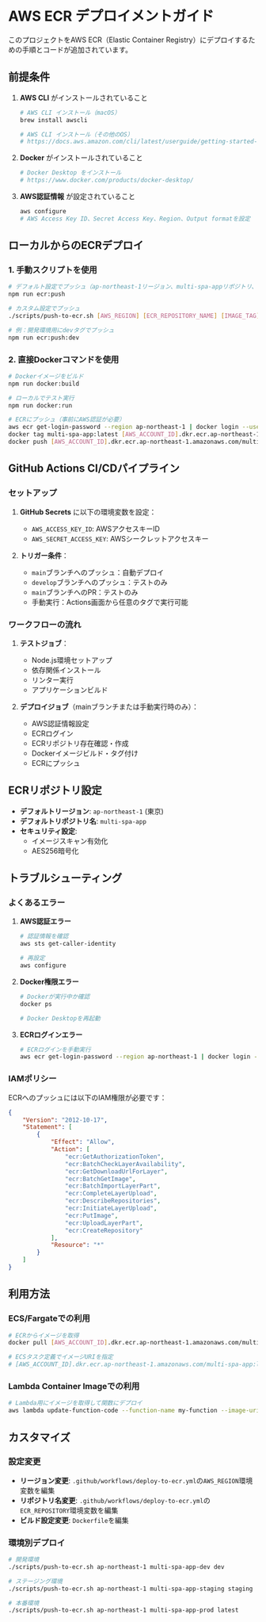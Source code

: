 # AWS ECR デプロイメントガイド

このプロジェクトをAWS ECR（Elastic Container Registry）にデプロイするための手順とコードが追加されています。

## 前提条件

1. **AWS CLI** がインストールされていること
   ```bash
   # AWS CLI インストール（macOS）
   brew install awscli
   
   # AWS CLI インストール（その他のOS）
   # https://docs.aws.amazon.com/cli/latest/userguide/getting-started-install.html
   ```

2. **Docker** がインストールされていること
   ```bash
   # Docker Desktop をインストール
   # https://www.docker.com/products/docker-desktop/
   ```

3. **AWS認証情報** が設定されていること
   ```bash
   aws configure
   # AWS Access Key ID、Secret Access Key、Region、Output formatを設定
   ```

## ローカルからのECRデプロイ

### 1. 手動スクリプトを使用

```bash
# デフォルト設定でプッシュ（ap-northeast-1リージョン、multi-spa-appリポジトリ、latestタグ）
npm run ecr:push

# カスタム設定でプッシュ
./scripts/push-to-ecr.sh [AWS_REGION] [ECR_REPOSITORY_NAME] [IMAGE_TAG]

# 例：開発環境用にdevタグでプッシュ
npm run ecr:push:dev
```

### 2. 直接Dockerコマンドを使用

```bash
# Dockerイメージをビルド
npm run docker:build

# ローカルでテスト実行
npm run docker:run

# ECRにプッシュ（事前にAWS認証が必要）
aws ecr get-login-password --region ap-northeast-1 | docker login --username AWS --password-stdin [AWS_ACCOUNT_ID].dkr.ecr.ap-northeast-1.amazonaws.com
docker tag multi-spa-app:latest [AWS_ACCOUNT_ID].dkr.ecr.ap-northeast-1.amazonaws.com/multi-spa-app:latest
docker push [AWS_ACCOUNT_ID].dkr.ecr.ap-northeast-1.amazonaws.com/multi-spa-app:latest
```

## GitHub Actions CI/CDパイプライン

### セットアップ

1. **GitHub Secrets** に以下の環境変数を設定：
   - `AWS_ACCESS_KEY_ID`: AWSアクセスキーID
   - `AWS_SECRET_ACCESS_KEY`: AWSシークレットアクセスキー

2. **トリガー条件**：
   - `main`ブランチへのプッシュ：自動デプロイ
   - `develop`ブランチへのプッシュ：テストのみ
   - `main`ブランチへのPR：テストのみ
   - 手動実行：Actions画面から任意のタグで実行可能

### ワークフローの流れ

1. **テストジョブ**：
   - Node.js環境セットアップ
   - 依存関係インストール
   - リンター実行
   - アプリケーションビルド

2. **デプロイジョブ**（mainブランチまたは手動実行時のみ）：
   - AWS認証情報設定
   - ECRログイン
   - ECRリポジトリ存在確認・作成
   - Dockerイメージビルド・タグ付け
   - ECRにプッシュ

## ECRリポジトリ設定

- **デフォルトリージョン**: `ap-northeast-1` (東京)
- **デフォルトリポジトリ名**: `multi-spa-app`
- **セキュリティ設定**:
  - イメージスキャン有効化
  - AES256暗号化

## トラブルシューティング

### よくあるエラー

1. **AWS認証エラー**
   ```bash
   # 認証情報を確認
   aws sts get-caller-identity
   
   # 再設定
   aws configure
   ```

2. **Docker権限エラー**
   ```bash
   # Dockerが実行中か確認
   docker ps
   
   # Docker Desktopを再起動
   ```

3. **ECRログインエラー**
   ```bash
   # ECRログインを手動実行
   aws ecr get-login-password --region ap-northeast-1 | docker login --username AWS --password-stdin [AWS_ACCOUNT_ID].dkr.ecr.ap-northeast-1.amazonaws.com
   ```

### IAMポリシー

ECRへのプッシュには以下のIAM権限が必要です：

```json
{
    "Version": "2012-10-17",
    "Statement": [
        {
            "Effect": "Allow",
            "Action": [
                "ecr:GetAuthorizationToken",
                "ecr:BatchCheckLayerAvailability",
                "ecr:GetDownloadUrlForLayer",
                "ecr:BatchGetImage",
                "ecr:BatchImportLayerPart",
                "ecr:CompleteLayerUpload",
                "ecr:DescribeRepositories",
                "ecr:InitiateLayerUpload",
                "ecr:PutImage",
                "ecr:UploadLayerPart",
                "ecr:CreateRepository"
            ],
            "Resource": "*"
        }
    ]
}
```

## 利用方法

### ECS/Fargateでの利用

```bash
# ECRからイメージを取得
docker pull [AWS_ACCOUNT_ID].dkr.ecr.ap-northeast-1.amazonaws.com/multi-spa-app:latest

# ECSタスク定義でイメージURIを指定
# [AWS_ACCOUNT_ID].dkr.ecr.ap-northeast-1.amazonaws.com/multi-spa-app:latest
```

### Lambda Container Imageでの利用

```bash
# Lambda用にイメージを取得して関数にデプロイ
aws lambda update-function-code --function-name my-function --image-uri [AWS_ACCOUNT_ID].dkr.ecr.ap-northeast-1.amazonaws.com/multi-spa-app:latest
```

## カスタマイズ

### 設定変更

- **リージョン変更**: `.github/workflows/deploy-to-ecr.yml`の`AWS_REGION`環境変数を編集
- **リポジトリ名変更**: `.github/workflows/deploy-to-ecr.yml`の`ECR_REPOSITORY`環境変数を編集
- **ビルド設定変更**: `Dockerfile`を編集

### 環境別デプロイ

```bash
# 開発環境
./scripts/push-to-ecr.sh ap-northeast-1 multi-spa-app-dev dev

# ステージング環境
./scripts/push-to-ecr.sh ap-northeast-1 multi-spa-app-staging staging

# 本番環境
./scripts/push-to-ecr.sh ap-northeast-1 multi-spa-app-prod latest
